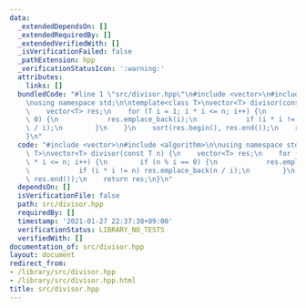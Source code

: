 ```yaml
---
data:
  _extendedDependsOn: []
  _extendedRequiredBy: []
  _extendedVerifiedWith: []
  _isVerificationFailed: false
  _pathExtension: hpp
  _verificationStatusIcon: ':warning:'
  attributes:
    links: []
  bundledCode: "#line 1 \"src/divisor.hpp\"\n#include <vector>\n#include <algorithm>\n\
    \nusing namespace std;\n\ntemplate<class T>\nvector<T> divisor(const T n) {\n\
    \    vector<T> res;\n    for (T i = 1; i * i <= n; i++) {\n        if (n % i ==\
    \ 0) {\n            res.emplace_back(i);\n            if (i * i != n) res.emplace_back(n\
    \ / i);\n        }\n    }\n    sort(res.begin(), res.end());\n    return res;\n\
    }\n"
  code: "#include <vector>\n#include <algorithm>\n\nusing namespace std;\n\ntemplate<class\
    \ T>\nvector<T> divisor(const T n) {\n    vector<T> res;\n    for (T i = 1; i\
    \ * i <= n; i++) {\n        if (n % i == 0) {\n            res.emplace_back(i);\n\
    \            if (i * i != n) res.emplace_back(n / i);\n        }\n    }\n    sort(res.begin(),\
    \ res.end());\n    return res;\n}\n"
  dependsOn: []
  isVerificationFile: false
  path: src/divisor.hpp
  requiredBy: []
  timestamp: '2021-01-27 22:37:38+09:00'
  verificationStatus: LIBRARY_NO_TESTS
  verifiedWith: []
documentation_of: src/divisor.hpp
layout: document
redirect_from:
- /library/src/divisor.hpp
- /library/src/divisor.hpp.html
title: src/divisor.hpp
---
```

